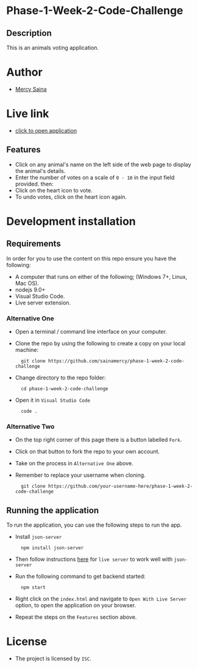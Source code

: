 # Phase-1-Week-2-Code-Challenge

## Description

This is an animals voting application.

# Author

- [Mercy Saina](https://github.com/sainamercy)

# Live link

- [click to open application](http://phase-1-week-2-code-challenge.vercel.app/)

## Features

- Click on any animal's name on the left side of the web page to display the animal's details.
- Enter the number of votes on a scale of `0 - 10` in the input field provided. then:
- Click on the heart icon to vote.
- To undo votes, click on the heart icon again.

# Development installation

## Requirements

In order for you to use the content on this repo ensure you have the following:

- A computer that runs on either of the following; (Windows 7+, Linux, Mac OS).
-  nodejs 9.0+
- Visual Studio Code.
- Live server extension.

### Alternative One

- Open a terminal / command line interface on your computer.
- Clone the repo by using the following to create a copy on your local machine:

        git clone https://github.com/sainamercy/phase-1-week-2-code-challenge 
       
- Change directory to the repo folder:

        cd phase-1-week-2-code-challenge 

- Open it in ``Visual Studio Code``

        code .

### Alternative Two

- On the top right corner of this page there is a button labelled ``Fork``.
- Click on that button to fork the repo to your own account.
- Take on the process in ``Alternative One`` above.
- Remember to replace your username when cloning.

        git clone https://github.com/your-username-here/phase-1-week-2-code-challenge

## Running the application

To run the application, you can use the following steps to run the app.

- Install `json-server`

        npm install json-server

- Then follow instructions [here](https://gist.github.com/ihollander/cc5f36c6447d15dea6a16f68d82aacf7) for `live server` to work well with `json-server`

- Run the following command to get backend started:

        npm start
    
- Right click on the `index.html` and navigate to `Open With Live Server` option, to open the application on your browser.
- Repeat the steps on the `Features` section above.

# License

- The project is licensed by `ISC`.

